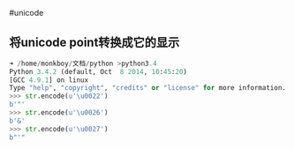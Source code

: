 #unicode

## 将unicode point转换成它的显示

``` python
➜ /home/monkboy/文档/python >python3.4
Python 3.4.2 (default, Oct  8 2014, 10:45:20) 
[GCC 4.9.1] on linux
Type "help", "copyright", "credits" or "license" for more information. 
>>> str.encode(u'\u0022')
b'"'
>>> str.encode(u'\u0026')
b'&'
>>> str.encode(u'\u0027')
b"'"
```

